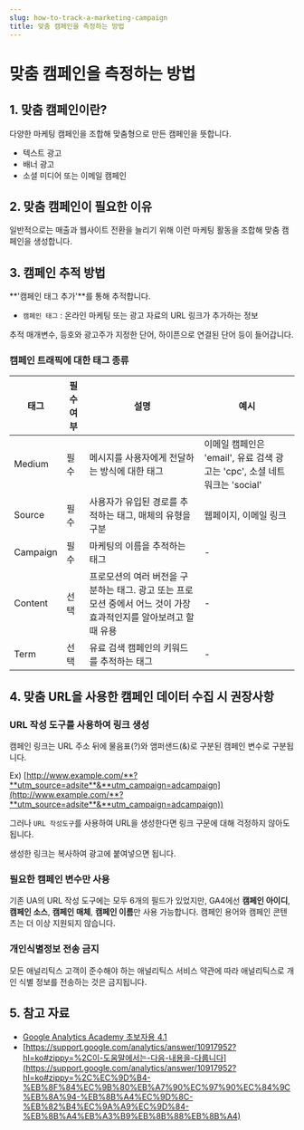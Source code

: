 ```yaml
---
slug: how-to-track-a-marketing-campaign
title: 맞춤 캠페인을 측정하는 방법
---
```


# 맞춤 캠페인을 측정하는 방법

## 1. 맞춤 캠페인이란?

다양한 마케팅 캠페인을 조합해 맞춤형으로 만든 캠페인을 뜻합니다.

- 텍스트 광고
- 배너 광고
- 소셜 미디어 또는 이메일 캠페인

## 2. 맞춤 캠페인이 필요한 이유

일반적으로는 매출과 웹사이트 전환을 늘리기 위해 이런 마케팅 활동을 조합해 맞춤 캠페인을 생성합니다.

## 3. 캠페인 추적 방법

**'캠페인 태그 추가'**를 통해 추적합니다.

- `캠페인 태그` : 온라인 마케팅 또는 광고 자료의 URL 링크가 추가하는 정보

 추적 매개변수, 등호와 광고주가 지정한 단어, 하이픈으로 연결된 단어 등이 들어갑니다.

### 캠페인 트래픽에 대한 태그 종류

|태그|필수여부|설명|예시|
|---|------|---|---|
|Medium|필수|메시지를 사용자에게 전달하는 방식에 대한 태그|이메일 캠페인은 'email', 유료 검색 광고는 'cpc', 소셜 네트워크는 'social'|
|Source|필수|사용자가 유입된 경로를 추적하는 태그, 매체의 유형을 구분|웹페이지, 이메일 링크|
|Campaign|필수|마케팅의 이름을 추적하는 태그|-|
|Content|선택|프로모션의 여러 버전을 구분하는 태그. 광고 또는 프로모션 중에서 어느 것이 가장 효과적인지를 알아보려고 할 때 유용|-|
|Term|선택|유료 검색 캠페인의 키워드를 추적하는 태그|-|


## 4. 맞춤 URL을 사용한 캠페인 데이터 수집 시 권장사항

### URL 작성 도구를 사용하여 링크 생성

캠페인 링크는 URL 주소 뒤에 물음표(?)와 앰퍼샌드(&)로 구분된 캠페인 변수로 구분됩니다.

Ex) [http://www.example.com/**?**utm_source=adsite**&**utm_campaign=adcampaign](http://www.example.com/**?**utm_source=adsite**&**utm_campaign=adcampaign))

그러나 `URL 작성도구`를 사용하여 URL을 생성한다면 링크 구문에 대해 걱정하지 않아도 됩니다.

생성한 링크는 복사하여 광고에 붙여넣으면 됩니다.

### 필요한 캠페인 변수만 사용

기존 UA의 URL 작성 도구에는 모두 6개의 필드가 있었지만, GA4에선 **캠페인 아이디**, **캠페인 소스**, **캠페인 매체**, **캠페인 이름**만 사용 가능합니다. 캠페인 용어와 캠페인 콘텐츠는 더 이상 지원되지 않습니다.

### 개인식별정보 전송 금지

모든 애널리틱스 고객이 준수해야 하는 애널리틱스 서비스 약관에 따라 애널리틱스로 개인 식별 정보를 전송하는 것은 금지됩니다.

## 5. 참고 자료

- [Google Analytics Academy 초보자용 4.1](https://www.youtube.com/watch?v=ityoF7gvtJY)
- [https://support.google.com/analytics/answer/10917952?hl=ko#zippy=%2C이-도움말에서는-다음-내용을-다룹니다](https://support.google.com/analytics/answer/10917952?hl=ko#zippy=%2C%EC%9D%B4-%EB%8F%84%EC%9B%80%EB%A7%90%EC%97%90%EC%84%9C%EB%8A%94-%EB%8B%A4%EC%9D%8C-%EB%82%B4%EC%9A%A9%EC%9D%84-%EB%8B%A4%EB%A3%B9%EB%8B%88%EB%8B%A4)
